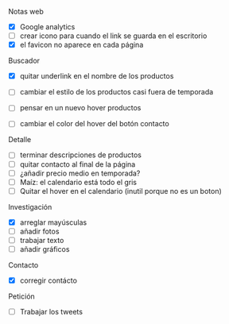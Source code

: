
Notas web
- [x] Google analytics
- [ ] crear icono para cuando el link se guarda en el escritorio
- [x] el favicon no aparece en cada página

Buscador
- [x] quitar underlink en el nombre de los productos
- [ ] cambiar el estilo de los productos casi fuera de temporada
- [ ] pensar en un nuevo hover productos
- [ ] cambiar el color del hover del botón contacto


Detalle
- [ ] terminar descripciones de productos
- [ ] quitar contacto al final de la página
- [ ] ¿añadir precio medio en temporada?
- [ ] Maíz: el calendario está todo el gris
- [ ] Quitar el hover en el calendario (inutil porque no es un boton)

Investigación
- [x] arreglar mayúsculas
- [ ] añadir fotos
- [ ] trabajar texto
- [ ] añadir gráficos

Contacto
- [x] corregir contácto

Petición
- [ ] Trabajar los tweets
